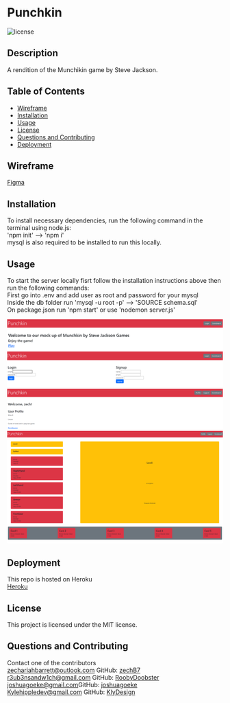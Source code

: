 # Punchkin
![license](https://img.shields.io/badge/license-MIT-blue)
## Description
A rendition of the Munchikin game by Steve Jackson. 

## Table of Contents
* [Wireframe](#Wireframe)
* [Installation](#installation)
* [Usage](#usage) 
* [License](#license)
* [Questions and Contributing](<#Questions and Contributing>)
* [Deployment](#Deployment)

## Wireframe
[Figma](https://www.figma.com/file/2D5urK6kLu8lUUvuaFahwF/Munchkin-by-Punchkins?node-id=0%3A1&t=MdM5GEmrnJlCagDx-1)

## Installation
To install necessary dependencies, run the following command in the terminal using node.js:\
'npm init' --> 'npm i'\
mysql is also required to be installed to run this locally.

## Usage 
To start the server locally fisrt follow the installation instructions above then run the following commands:\
First go into .env and add user as root and password for your mysql\
Inside the db folder run 'mysql -u root -p' --> 'SOURCE schema.sql'\
On package.json run 'npm start' or use 'nodemon server.js'

![punckin homepage](./assets/punch-homepage.png?raw=true)\
![punckin login](./assets/punch-login.png?raw=true)\
![punckin profile](./assets/punch-profile.png?raw=true)\
![punckin playgame](./assets/punch-playgame.png?raw=true)


## Deployment
This repo is hosted on Heroku\
[Heroku](https://punchkin.herokuapp.com/)

## License
This project is licensed under the MIT license.

## Questions and Contributing
Contact one of the contributors\
[zechariahbarrett@outlook.com](mailto:zechariahbarrett@outlook.com) GitHub: [zechB7](https://github.com/zechB7)\
[r3ub3nsandw1ch@gmail.com](mailto:r3ub3nsandw1ch@gmail.com) GitHub: [RoobyDoobster](https://github.com/RoobyDoobster)\
[joshuagoeke@gmail.com](mailto:joshuagoeke@gmail.com)GitHub: [joshuagoeke](https://github.com/joshuagoeke)\
[Kylehippledev@gmail.com](mailto:Kylehippledev@gmail.com) GitHub: [KlyDesign](https://github.com/KlyDesign)